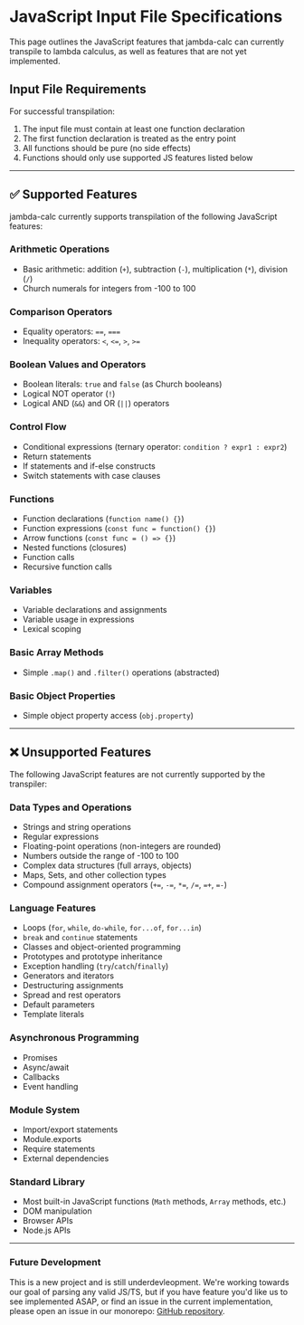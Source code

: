 # JavaScript Input File Specifications

This page outlines the JavaScript features that jambda-calc can currently transpile to lambda calculus, as well as features that are not yet implemented.

## Input File Requirements

For successful transpilation:

1. The input file must contain at least one function declaration
2. The first function declaration is treated as the entry point
3. All functions should be pure (no side effects)
4. Functions should only use supported JS features listed below

---

## ✅ Supported Features

jambda-calc currently supports transpilation of the following JavaScript features:

### Arithmetic Operations

- Basic arithmetic: addition (`+`), subtraction (`-`), multiplication (`*`), division (`/`)
- Church numerals for integers from -100 to 100

### Comparison Operators

- Equality operators: `==`, `===`
- Inequality operators: `<`, `<=`, `>`, `>=`

### Boolean Values and Operators

- Boolean literals: `true` and `false` (as Church booleans)
- Logical NOT operator (`!`)
- Logical AND (`&&`) and OR (`||`) operators

### Control Flow

- Conditional expressions (ternary operator: `condition ? expr1 : expr2`)
- Return statements
- If statements and if-else constructs
- Switch statements with case clauses

### Functions

- Function declarations (`function name() {}`)
- Function expressions (`const func = function() {}`)
- Arrow functions (`const func = () => {}`)
- Nested functions (closures)
- Function calls
- Recursive function calls

### Variables

- Variable declarations and assignments
- Variable usage in expressions
- Lexical scoping

### Basic Array Methods

- Simple `.map()` and `.filter()` operations (abstracted)

### Basic Object Properties

- Simple object property access (`obj.property`)

---

## ❌ Unsupported Features

The following JavaScript features are not currently supported by the transpiler:

### Data Types and Operations

- Strings and string operations
- Regular expressions
- Floating-point operations (non-integers are rounded)
- Numbers outside the range of -100 to 100
- Complex data structures (full arrays, objects)
- Maps, Sets, and other collection types
- Compound assignment operators (`+=`, `-=`, `*=`, `/=`, `=+`, `=-`)

### Language Features

- Loops (`for`, `while`, `do-while`, `for...of`, `for...in`)
- `break` and `continue` statements
- Classes and object-oriented programming
- Prototypes and prototype inheritance
- Exception handling (`try`/`catch`/`finally`)
- Generators and iterators
- Destructuring assignments
- Spread and rest operators
- Default parameters
- Template literals

### Asynchronous Programming

- Promises
- Async/await
- Callbacks
- Event handling

### Module System

- Import/export statements
- Module.exports
- Require statements
- External dependencies

### Standard Library

- Most built-in JavaScript functions (`Math` methods, `Array` methods, etc.)
- DOM manipulation
- Browser APIs
- Node.js APIs

---

### Future Development

This is a new project and is still underdevleopment. We're working towards our goal of parsing any valid JS/TS, but if you have feature you'd like us to see implemented ASAP, or find an issue in the current implementation, please open an issue in our monorepo: [GitHub repository](https://github.com/maximuspowers/jambda-calc).
